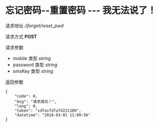 # 忘记密码--重置密码  --- 我无法说了！

请求地址 */iforgot/reset_pwd*

请求方式 **POST**

请求参数
- mobile 类型 *string*
- password 类型 *string*
- smsKey   类型 *string*

返回参数
```
{
	"code": 0,
	"msg": "请求成功！",
	"lang": 0,
	"token": "sdfasfdfafd221100",
	"datetime": "2018-03-01 11:09:56"
}
```

